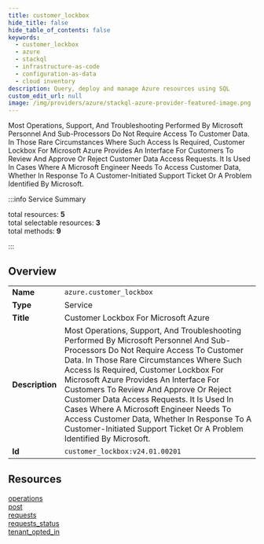 ```yaml
---
title: customer_lockbox
hide_title: false
hide_table_of_contents: false
keywords:
  - customer_lockbox
  - azure
  - stackql
  - infrastructure-as-code
  - configuration-as-data
  - cloud inventory
description: Query, deploy and manage Azure resources using SQL
custom_edit_url: null
image: /img/providers/azure/stackql-azure-provider-featured-image.png
---
```

Most Operations, Support, And Troubleshooting Performed By Microsoft Personnel And Sub-Processors Do Not Require Access To Customer Data. In Those Rare Circumstances Where Such Access Is Required, Customer Lockbox For Microsoft Azure Provides An Interface For Customers To Review And Approve Or Reject Customer Data Access Requests. It Is Used In Cases Where A Microsoft Engineer Needs To Access Customer Data, Whether In Response To A Customer-Initiated Support Ticket Or A Problem Identified By Microsoft.  
    
:::info Service Summary

<div class="row">
<div class="providerDocColumn">
<span>total resources:&nbsp;<b>5</b></span><br />
<span>total selectable resources:&nbsp;<b>3</b></span><br />
<span>total methods:&nbsp;<b>9</b></span><br />
</div>
</div>

:::

## Overview
<table><tbody>
<tr><td><b>Name</b></td><td><code>azure.customer_lockbox</code></td></tr>
<tr><td><b>Type</b></td><td>Service</td></tr>
<tr><td><b>Title</b></td><td>Customer Lockbox For Microsoft Azure</td></tr>
<tr><td><b>Description</b></td><td>Most Operations, Support, And Troubleshooting Performed By Microsoft Personnel And Sub-Processors Do Not Require Access To Customer Data. In Those Rare Circumstances Where Such Access Is Required, Customer Lockbox For Microsoft Azure Provides An Interface For Customers To Review And Approve Or Reject Customer Data Access Requests. It Is Used In Cases Where A Microsoft Engineer Needs To Access Customer Data, Whether In Response To A Customer-Initiated Support Ticket Or A Problem Identified By Microsoft.</td></tr>
<tr><td><b>Id</b></td><td><code>customer_lockbox:v24.01.00201</code></td></tr>
</tbody></table>

## Resources
<div class="row">
<div class="providerDocColumn">
<a href="/providers/azure/customer_lockbox/operations/">operations</a><br />
<a href="/providers/azure/customer_lockbox/post/">post</a><br />
<a href="/providers/azure/customer_lockbox/requests/">requests</a><br />
</div>
<div class="providerDocColumn">
<a href="/providers/azure/customer_lockbox/requests_status/">requests_status</a><br />
<a href="/providers/azure/customer_lockbox/tenant_opted_in/">tenant_opted_in</a><br />
</div>
</div>
